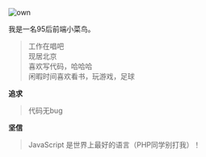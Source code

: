 ![own](http://cdn.521plus.com/record/qixing.jpeg)

我是一名95后前端小菜鸟。

> 工作在唱吧  
> 现居北京  
> 喜欢写代码，哈哈哈  
> 闲暇时间喜欢看书，玩游戏，足球  

**追求**

> 代码无bug  

**坚信**

> JavaScript 是世界上最好的语言（PHP同学别打我）！